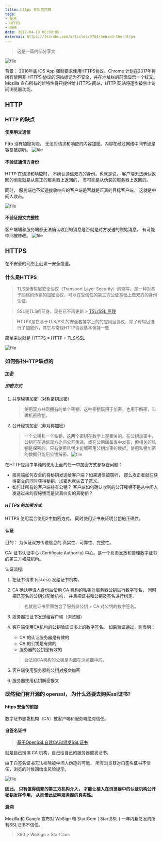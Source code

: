 ```yaml
---
title: https 背后的内幕
tags: 
- 技术
- HTTPS
- 网络
date: 2017-04-10 08:00:00
external: https://learnku.com/articles/3754/behind-the-https
---
```


> 这是一篇内部分享文

![file](https://cdn.learnku.com/uploads/images/201702/06/4949/nx3raoaCAR.png)

背景：  2016年底 iOS App 强制要求使用HTTPS协议。Chrome 计划在2017年将所有使用非 HTTPS 协议的网站标记为不安全，并在地址栏的前面显示一个红叉。Mozilla 宣布所有的新特性将只提供给 HTTPS 网站，HTTP 网站将逐步被禁止访问浏览器功能。


## HTTP
### HTTP 的缺点

#### 使用明文通信
http 没有加密功能， 无法对请求和响应的内容加密。内容在经过网络中间节点是容易被窃听。
![file](https://cdn.learnku.com/uploads/images/201702/06/4949/4y5A5AGezM.png)

#### 不验证通信方身份
HTTP  在请求和响应时， 不确认通信双方的身份。也就是说， 客户端无法确认返回的消息就是从真正的服务器上返回的， 有可能是从伪装的服务器上返回的。

同时， 服务端也不知道接收响应的客户端是否就是正真的目标客户端。
这就是中间人攻击。

![file](https://cdn.learnku.com/uploads/images/201702/06/4949/8CntTKYspj.png)


#### 不验证报文完整性
客户端端和服务端都无法确认收到的消息是否就是对方发送的原始消息， 有可能中间被修改。
![file](https://cdn.learnku.com/uploads/images/201702/06/4949/9DUNSe7JeX.png)



## HTTPS
在不安全的网络上创建一安全信道。

### 什么是HTTPS
> TLS是传输层安全协议（Transport Layer Security）的缩写，是一种对基于网络的传输的加密协议，可以在受信任的第三方公证基础上做双方的身份认证。

> SSL是TLS的前身，现在已不再更新  >  [TSL/SSL 原理](https://segmentfault.com/a/1190000002554673)

> HTTPS是在基于TLS/SSL的安全套接字上的的应用层协议，除了传输层进行了加密外，其它与常规HTTP协议基本保持一致

简单来说就是 HTTPS = HTTP + TLS/SSL

![file](https://cdn.learnku.com/uploads/images/201702/06/4949/mKHv5Gv2rd.png)

###  如何弥补HTTP缺点的

#### 加密
##### 加密方式
1. 共享秘钥加密（对称密钥加密）
   > 使用双方共同拥有的单个密钥。这种密钥既用于加密，也用于解密，叫做机密密钥。

2. 公开秘钥加密（非对称加密）
   > 一个公钥和一个私钥，这两个密钥在数学上是相关的。在公钥加密中，公钥可在通信双方之间公开传递，或在公用储备库中发布，但相关的私钥是保密的。只有使用私钥才能解密用公钥加密的数据。使用私钥加密的数据只能用公钥解密。![file](https://cdn.learnku.com/uploads/images/201702/06/4949/188EVQy31L.png)




在HTTP应用中单纯的使用上面的任一中加密方式都存在问题：
* 服务端如何安全的将秘钥发送给客户端？如果通信被窃听， 那么攻击者就在获得密文的同时获得秘钥，加密也就失去了意义。
* 如何让所有的客户端持有公钥？ 客户端如何确认收到的公开秘钥不是从中间人发送过来的假秘钥而是货真价实的真秘钥？



##### HTTPS 的加密方式
HTTPS 使用混合使用2中加密方式， 同时使用证书来证明公钥的正确性。

#### 认证
目的： 为保证双方传递信息的 真实性、可靠性、完整性。

CA:  证书认证中心 (Certificate Authority) 中心。是一个负责发放和管理数字证书的第三方权威机构。


认证流程:
1. 把证书请求 (ssl.csr) 发给证书机构。
2. CA 确认申请人身份后使用 CA 机构的私钥对服务器公钥进行数字签名， 同时把已签名的公钥分配给机构， 并且把证书和公钥及签名进行绑定。

   >也就是证书里面包含了服务器公钥 + CA 对公钥的数字签名。

3. 服务器把证书发送给客户端（浏览器）
4. 客户端使用CA机构的公钥验证证书上的数字签名。 如果验证通过，则表明：
    * CA 的认证服务器是有效的
    * CA 的公钥是有效的
    * 服务器的公钥是有效的

   > 合法的CA机构的公钥是内置在浏览器中的。

5. 客户端使用服务器的公钥对报文加密
6. 服务器使用私钥解密报文


### 既然我们有开源的 openssl， 为什么还要去购买ssl证书?


#### https 安全的前提
数字证书颁发机构（CA）被客户端和服务端绝对信任。


#### 自签名证书
> [基于OpenSSL自建CA和颁发SSL证书](https://segmentfault.com/a/1190000002569859)

就是自己扮演 CA 机构，自己给自己的服务器颁发证书。

由于自签名证书无法排除被中间人伪造的可能， 所有浏览器对自签名证书不信任，浏览的时候回给出风险提示。

![file](https://cdn.learnku.com/uploads/images/201702/06/4949/gVSU1kcUtQ.png)


**因此， 只有值得信赖的第三方机构介入， 才能让植入在浏览器中的认证机构公开秘钥发挥作用， 从而借此证明服务器的真实性。**

#### 漏洞
Mozilla 和 Google 宣布对 WoSign 和 StartCom ( StartSSL ) 一年内新签发的所有SSL证书不信任。

> 360 > WoSign > StartCom









